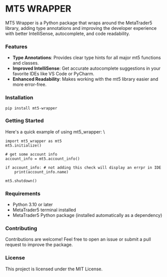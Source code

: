 # MT5 WRAPPER
MT5 Wrapper is a Python package that wraps around the MetaTrader5 library, adding type annotations and improving the developer experience with better IntelliSense, autocomplete, and code readability.

### Features
 - **Type Annotations**: Provides clear type hints for all major mt5 functions and classes.
 - **Improved IntelliSense**: Get accurate autocomplete suggestions in your favorite IDEs like VS Code or PyCharm.
 - **Enhanced Readability**: Makes working with the mt5 library easier and more error-free.

### Installation
`pip install mt5-wrapper`


### Getting Started
Here's a quick example of using mt5_wrapper: \
```
import mt5_wrapper as mt5
mt5.initialize()

# get some account info
account_info = mt5.account_info()

if account_info: # not adding this check will display an errpr in IDE
    print(account_info.name)

mt5.shutdown()
```

### Requirements
 - Python 3.10 or later
 - MetaTrader5 terminal installed
 - MetaTrader5 Python package (installed automatically as a dependency)

### Contributing
Contributions are welcome! Feel free to open an issue or submit a pull request to improve the package.

### License
This project is licensed under the MIT License.













